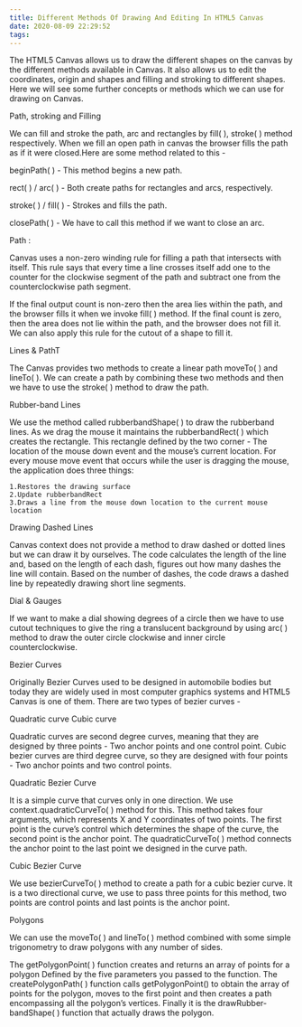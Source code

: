 ```yaml
---
title: Different Methods Of Drawing And Editing In HTML5 Canvas
date: 2020-08-09 22:29:52
tags:
---
```



The HTML5 Canvas allows us to draw the different shapes on the canvas by the different methods available in Canvas. It also allows us to edit the coordinates, origin and shapes and filling and stroking to different shapes.
Here we will see some further concepts or methods which we can use for drawing on Canvas.

Path, stroking and Filling

We can fill and stroke the path, arc and rectangles by fill( ), stroke( ) method respectively. When we fill an open path in canvas the browser fills the path as if it were closed.Here are some method related to this -

beginPath( ) - This method begins a new path.

rect( ) / arc( ) - Both create paths for rectangles and arcs, respectively.

stroke( ) / fill( ) - Strokes and fills the path.

closePath( ) - We have to call this method if we want to close an arc.

Path :

Canvas uses a non-zero winding rule for filling a path that intersects with itself. This rule says that every time a line crosses itself add one to the counter for the clockwise segment of the path and subtract one from the counterclockwise path segment.

If the final output count is non-zero then the area lies within the path, and the browser fills it when we invoke fill( ) method. If the final count is zero, then the area does not lie within the path, and the browser does not fill it. We can also apply this rule for the cutout of a shape to fill it. 

Lines &  PathT

The Canvas provides two methods to create a linear path moveTo( ) and lineTo( ). We can create a path by combining these two methods and then we have to use the stroke( ) method to draw the path.


Rubber-band Lines

We use the method called rubberbandShape( ) to draw the rubberband lines. As we drag the mouse it maintains the rubberbandRect( ) which creates the rectangle. This rectangle defined by the two corner -
The location of the mouse down event and the mouse’s current location.
For every mouse move event that occurs while the user is dragging the mouse, the application does three things:

    1.Restores the drawing surface
    2.Update rubberbandRect
    3.Draws a line from the mouse down location to the current mouse location 

Drawing Dashed Lines

Canvas context does not provide a method to draw dashed or dotted lines but we can draw it by ourselves. The code calculates the length of the line and, based on the length of each dash, figures out how many dashes the line will contain. Based on the number of dashes, the code draws a dashed line by repeatedly drawing short line segments. 
				
			
Dial & Gauges

If we want to make a dial showing degrees of a circle then we have to use cutout techniques to give the ring a translucent background by using arc( ) method to draw the outer circle clockwise and inner circle counterclockwise.

Bezier Curves

Originally Bezier Curves used to be designed in automobile bodies but today they are widely used  in most computer graphics systems and HTML5 Canvas is one of them.
There are two types of bezier curves -

Quadratic curve
Cubic curve

Quadratic curves are second degree curves, meaning that they are designed by three points - Two anchor points and one control point.
Cubic bezier curves are third degree curve, so they are designed with four points -
Two anchor points and two control points.

Quadratic Bezier Curve

It is a simple curve that curves only in one direction. We use context.quadraticCurveTo( ) method for this. This method takes four arguments, which represents X and Y coordinates of two points. The first point is the curve’s control which determines the shape of the curve, the second point is the anchor point. The quadraticCurveTo( ) method connects the anchor point to the last point we designed in the curve path.

Cubic Bezier Curve

We use bezierCurveTo( ) method to create a path for a cubic bezier curve. It is a two directional curve, we use to pass three points for this method, two points are control points and last points is the anchor point. 

Polygons

We can use the moveTo( ) and lineTo( ) method combined with some simple trigonometry to draw polygons with any number of sides.

The getPolygonPoint( ) function creates and returns an array of points for a polygon
Defined by the five parameters you passed to the function.
The createPolygonPath( ) function calls getPolygonPoint() to obtain the array of points for the polygon, moves to the first point and then creates a path encompassing all the polygon’s vertices. Finally it is the drawRubber-bandShape( ) function that actually draws the polygon.




